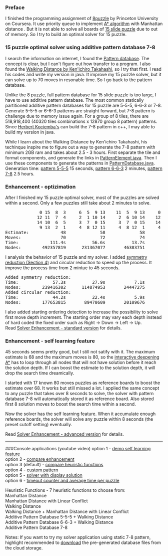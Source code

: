 ### Preface
I finished the programming assignment of [8puzzle] by Princeton University on Coursera.  It use priority queue to implement [A* algorithm] with Manhattan distance .  But it is not able to solve all boards of [15 slide puzzle] due to out of memory.  So I try to build an optimal solver for 15 puzzle.

### 15 puzzle optimal solver using additive pattern database 7-8
I search the information on internet, I found the [Pattern database].  The concept is clear, but I can't figure out how transfer to a program.  I also found the [Walking Distance by Ken'ichiro Takahashi], so I try that first.  I read his codes and write my version in java.  It improve my 15 puzzle solver, but it can solve up to 70 moves in resonable time.  So I go back to the pattern database.  

Unlike the 8 puzzle, full pattern database for 15 slide puzzle is too large, I have to use additive pattern database.  The most common statically partitioned additive pattern databases for 15 puzzle are 5-5-5, 6-6-3 or 7-8.  Generate 5-5-5 or 6-6-3 patterns are straight forward, but 7-8 pattern is challenge due to memory issue again.  For a group of 8 tiles, there are 518,918,400 (40320 tiles combinations x 12870 group 8 pattern) patterns.  Since [Herbert Kociemba's] can build the 7-8 pattern in c++, I may able to build my version in java.

While I learn about the Walking Distance by Ken'ichiro Takahashi, his techinque inspire me to figure out a way to generate the 7-8 pattern with minimum 2GB ram and takes about 2.5 - 3 hours.  First separate the tile and format components, and generate the links in [PatternElement.java].  Then I use these components to generate the patterns in [PatternDatabase.java].  
Generation time:  [pattern 5-5-5] 15 seconds, [pattern 6-6-3] 2 minutes, [pattern 7-8] 2.5 hours.

### Enhancement - optizimation
After I finished my 15 puzzle optimal solver, most of the puzzles are solved within a second.  Only a few puzzles still take about 2 minutes to solve. 
<pre>
             0 15  8  3     6  5  9 13    11  5  9 13     0 15  8 13     0 15  8 13     0 11  9 13
            12 11  7  4     2  1 10 14     2  6 10 14    12 11  3  7    12 11  9 10    12 15 10 14
            14 10  6  5     3  7  0 15     3  7  0 15    14  9  6  2    14  3  6  2     3  7  6  2
             9 13  2  1     4  8 12 11     4  8 12  1 	  4 10  5  1     4  7  5  1     4  8  5  1
Estimate:            48             58             58             58             62             66
Moves:               70             72             74             76             78             80
Time:            111.4s          56.6s          13.7s           5.8s           5.7s           3.es
Nodes:        492357819      231367077       46383751       20187376       18363209       12715201
</pre>
I analysis the behavior of 15 puzzle and my solver.  I added [symmetry reduction (Section 4)] and circular reduction to speed up the process. It improve the process time from 2 mintue to 45 seconds.
<pre>
Added symmetry reduction:
Time:             57.3s          27.9s           7.1s           2.9s           2.8s           3.2s
Nodes:        239416302      114874953       24447275       10207716        9123607       11456863
Added circular reduction:
Time:             44.2s          22.4s           5.9s           2.5s           2.4s           2.8s
Nodes:        177653815       89470609       20109676        8436494        7693686        9785986
</pre>
I also added starting ordering detection to increase the possibility to solve first move depth increment.  The starting order may vary each depth instead of hard coded the fixed order such as Right -> Down -> Left -> Up.  
Read [Solver Enhancement - standard version] for details.  

### Enhancement - self learning feature
45 seconds seems pretty good, but I still not satify with it.  The maximum estimate is 68 and the maximum moves is 80, so the [interactive deepening A*] has to loop through all nodes that will not have solution before it reach the solution depth.  If I can boost the estimate to the solution depth, it will drop the search time dreamically.   

I started with 17 known 80 moves puzzles as reference boards to boost the estimate over 68.  It works but still missed a lot.  I applied the same concept to any puzzle that takes over 8 seconds to solve, the solver with pattern database 7-8 will automatically stored it as reference board.  Also stored first 8 solution moves to boost the search time within a second.  

Now the solver has the self learning feature.   When it accumulate enough reference boards, the solver will solve any puzzle within 8 seconds (the preset cutoff setting) eventually.  

Read [Solver Enhancement - advanced version] for details.

----
###Console applications (youtube video)
option 1 - [demo self learning feature]  
option 2 - [compare enhancement]  
option 3 (default) - [compare heuristic functions]  
option 4 - [custom pattern]  
option 5 - [solver with display solution]  
option 6 - [timeout counter and average time per puzzle]  

Heuristic Functions - 7 heuristic functions to choose from:  
Manhattan Distance  
Manhattan Distance with Linear Conflict  
Walking Distance  
Walking Distance + Manhattan Distance with Linear Conflict  
Additive Pattern Database 5-5-5 + Walking Distance  
Additive Pattern Database 6-6-3 + Walking Distance  
Additive Pattern Database 7-8  

Notes:  If you want to try my solver application using static 7-8 pattern, highlight recommended to [download] the pre-generated database files from the cloud storage.

[15 slide puzzle]: https://en.wikipedia.org/wiki/15_puzzle
[8puzzle]: http://algs4.cs.princeton.edu/24pq/
[A* algorithm]: https://en.wikipedia.org/wiki/A*_search_algorithm
[interactive deepening A*]: https://en.wikipedia.org/wiki/Iterative_deepening_A*
[Pattern database]: https://www.aaai.org/Papers/JAIR/Vol22/JAIR-2209.pdf
[symmetry reduction (Section 4)]: https://heuristicswiki.wikispaces.com/file/view/Searching+with+pattern+database.pdf
[Herbert Kociemba's]: http://kociemba.org/fifteen/fifteensolver.html
[Walking Distance by Ken'ichiro Takahashi]: http://www.ic-net.or.jp/home/takaken/e/15pz/index.html
[PatternElement.java]: https://github.com/mwong510ca/HeuristicSearch-AdditivePatternDatabase-15Puzzle/blob/master/PatternElement.java%20-%20details.md
[PatternDatabase.java]: https://github.com/mwong510ca/HeuristicSearch-AdditivePatternDatabase-15Puzzle/blob/master/PatternDatabase.java%20-%20details.md
[Solver Enhancement - standard version]: https://github.com/mwong510ca/HeuristicSearch-AdditivePatternDatabase-15Puzzle/blob/master/Solver%20Enhancement%20-%20Standard%20version.md
[Solver Enhancement - advanced version]: https://github.com/mwong510ca/HeuristicSearch-AdditivePatternDatabase-15Puzzle/blob/master/Solver%20Enhancement%20-%20Advanced%20version.md
[download]: https://my.pcloud.com/publink/show?code=kZSoaLZgNeLhO2eu0RQcu9D2aXeOFgtioUV
[pattern 5-5-5]: https://github.com/mwong510ca/HeuristicSearch-AdditivePatternDatabase-15Puzzle/blob/master/output/default%20pattern%205-5-5.txt
[pattern 6-6-3]: https://github.com/mwong510ca/HeuristicSearch-AdditivePatternDatabase-15Puzzle/blob/master/output/default%20pattern%206-6-3.txt
[pattern 7-8]: https://github.com/mwong510ca/HeuristicSearch-AdditivePatternDatabase-15Puzzle/blob/master/output/default%20pattern%207-8.txt
[demo self learning feature]: https://youtu.be/EoVaDM2OISM
[compare enhancement]: https://youtu.be/MtYdN2FfA8w
[compare heuristic functions]: https://youtu.be/NAlZbsfwFRg
[custom pattern]: https://youtu.be/39vNF9g5wJs
[solver with display solution]: https://youtu.be/0AD2_ZKLWwU
[timeout counter and average time per puzzle]: https://youtu.be/_dyc3d6Ne_o
